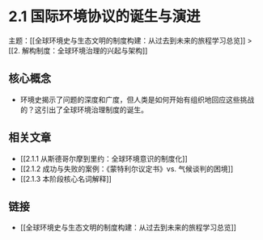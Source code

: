 # 2.1 国际环境协议的诞生与演进

主题：[[全球环境史与生态文明的制度构建：从过去到未来的旅程学习总览]] > [[2. 解构制度：全球环境治理的兴起与架构]]

## 核心概念

- 环境史揭示了问题的深度和广度，但人类是如何开始有组织地回应这些挑战的？这引出了全球环境治理制度的诞生。

## 相关文章

- [[2.1.1 从斯德哥尔摩到里约：全球环境意识的制度化]]
- [[2.1.2 成功与失败的案例：《蒙特利尔议定书》vs. 气候谈判的困境]]
- [[2.1.3 本阶段核心名词解释]]

## 链接

- [[全球环境史与生态文明的制度构建：从过去到未来的旅程学习总览]]
